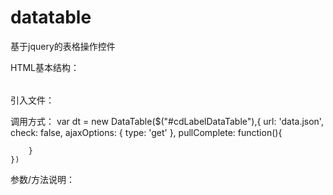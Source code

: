 # datatable

基于jquery的表格操作控件

HTML基本结构：

  <div class="datatable-container" id="example-datatable">
  	<table class="datatable label-table"></table>
  	<div class="pfooter"></div>
  	<div class="clear"></div>
  </div>

引入文件：
  <link href="datatable/css/datatable.css" type="text/css" rel="stylesheet">
  <script type="text/javascript" src="datatable/js/datatable.js"></script>
  
调用方式：
  var dt = new DataTable($("#cdLabelDataTable"),{
		url: 'data.json',
		check: false,
		ajaxOptions: { type: 'get' },
		pullComplete: function(){
			
		}
	})
	
参数/方法说明：
